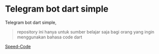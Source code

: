 # Telegram bot dart simple

Telegram bot dart simple,
> repository ini hanya untuk sumber belajar saja bagi orang yang ingin menggunakan bahasa code dart


[Speed-Code](https://www.youtube.com/watch?v=tnvdeqbYZN4)